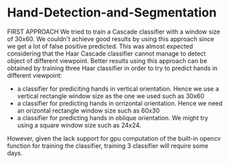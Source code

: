# Hand-Detection-and-Segmentation
 
FIRST APPROACH 
We tried to train a Cascade classifier with a window size of 30x60. 
We couldn't achieve good results by using this approach since we get a lot of false positive predicted. 
This was almost expected considering that the Haar Cascade classifier cannot manage to detect object of different viewpoint. Better results using this approach can be obtained by training three Haar classifier in order to try to predict hands in different viewpoint: 
 - a classifier for prediciting hands in vertical orientation. Hence we use a vertical rectangle window size as the one we used such as 30x60
 - a classifier for predicting hands in orrizontal orientation. Hence we need an orizontal rectangle window size such as 60x30
 - a classifier for predicting hands in oblique orientation. We might try using a square window size such as 24x24. 

However, given the lack support for gpu computation of the built-in opencv function for training the classifier, training 3 classifier will require some days. 
